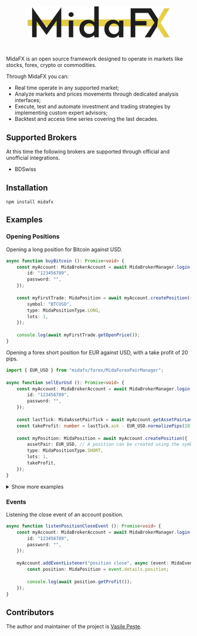 <p align="center"> 
    <img src="images/logo.svg" alt="" width="390px">
</p>
<br>

MidaFX is an open source framework designed to operate in markets like stocks, forex, crypto or commodities.

Through MidaFX you can:
- Real time operate in any supported market;
- Analyze markets and prices movements through dedicated analysis interfaces;
- Execute, test and automate investment and trading strategies by implementing custom expert advisors;
- Backtest and access time series covering the last decades.

## Supported Brokers
At this time the following brokers are supported through official and unofficial integrations.

- BDSwiss

## Installation
```console
npm install midafx
```

## Examples

### Opening Positions
Opening a long position for Bitcoin against USD.
```typescript
async function buyBitcoin (): Promise<void> {
    const myAccount: MidaBrokerAccount = await MidaBrokerManager.login("BDSwiss", {
        id: "123456789",
        password: "",
    });

    const myFirstTrade: MidaPosition = await myAccount.createPosition({
        symbol: "BTCUSD",
        type: MidaPositionType.LONG,
        lots: 1,
    });
    
    console.log(await myFirstTrade.getOpenPrice());
}
```

Opening a forex short position for EUR against USD, with a take profit of 20 pips.
```typescript
import { EUR_USD } from "midafx/forex/MidaForexPairManager";

async function sellEurUsd (): Promise<void> {
    const myAccount: MidaBrokerAccount = await MidaBrokerManager.login("BDSwiss", {
        id: "123456789",
        password: "",
    });

    const lastTick: MidaAssetPairTick = await myAccount.getAssetPairLastTick(EUR_USD);
    const takeProfit: number = lastTick.ask - EUR_USD.normalizePips(20);
    
    const myPosition: MidaPosition = await myAccount.createPosition({
        assetPair: EUR_USD, // A position can be created using the symbol as string or directly the predefined asset pair type like in this case.
        type: MidaPositionType.SHORT,
        lots: 1,
        takeProfit,
    });
}
```

<details><summary>Show more examples</summary>

Opening a short position for Gold against EUR, with a stop loss and take profit.
```typescript
async function sellGold (): Promise<void> {
    const myAccount: MidaBrokerAccount = await MidaBrokerManager.login("BDSwiss", {
        id: "123456789",
        password: "",
    });

    const myPosition: MidaPosition = await myAccount.createPosition({
        symbol: "XAUEUR",
        type: MidaPositionType.SHORT,
        lots: 1,
        stopLoss: 1610.00,
        takeProfit: 1587.00,
    });
    
    console.log(await myFirstTrade.getOpenPrice());
}
```

Opening a long position for Apple stock, with a take profit and event listeners.
```typescript
async function buyAppleShares (): Promise<void> {
    const myAccount: MidaBrokerAccount = await MidaBrokerManager.login("BDSwiss", {
        id: "123456789",
        password: "",
    });

    const myPosition: MidaPosition = await myAccount.createPosition({
        symbol: "#AAPL",
        type: MidaPositionType.LONG,
        lots: 3,
        takeProfit: 67.90,
        events: {
            async open (event: MidaEvent): Promise<void> {
                console.log("The position is now open!");
                console.log("Open price: " + await myPosition.getOpenPrice());
            },
            async tick (event: MidaEvent): Promise<void> {
                const tick: MidaAssetPairTick = event.details.tick;
                
                // Print the position profit each time there is a movement in the market.
                console.log(await myPosition.getProfit());
            },
        },
    });
    
    console.log(await myFirstTrade.getOpenPrice());
}
```

</details>

### Events
Listening the close event of an account position.
```typescript
async function listenPositionCloseEvent (): Promise<void> {
    const myAccount: MidaBrokerAccount = await MidaBrokerManager.login("BDSwiss", {
        id: "123456789",
        password: "",
    });

    myAccount.addEventListener("position close", async (event: MidaEvent): Promise<void> => {
        const position: MidaPosition = event.details.position;
        
        console.log(await position.getProfit());
    });
}
```

## Contributors
The author and maintainer of the project is [Vasile Pește](https://github.com/Vasile-Peste).
